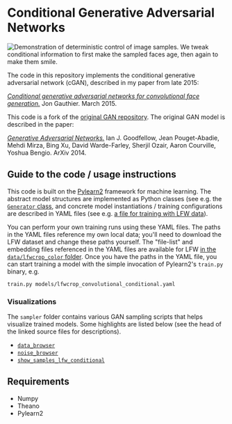 Conditional Generative Adversarial Networks
===========================================

![Demonstration of deterministic control of image samples. We tweak conditional information to first make the sampled faces age, then again to make them smile.](https://hans.github.io/uploads/2015/conditional-gans-face-generation/axis_incremental.png)

The code in this repository implements the conditional generative
adversarial network (cGAN), described in my paper from late 2015:

[*Conditional generative adversarial networks for convolutional face
generation.*][1] Jon Gauthier. March 2015.

This code is a fork of the [original GAN repository][2]. The original
GAN model is described in the paper:

[*Generative Adversarial Networks.*][3] Ian J. Goodfellow, Jean Pouget-Abadie,
Mehdi Mirza, Bing Xu, David Warde-Farley, Sherjil Ozair, Aaron Courville,
Yoshua Bengio. ArXiv 2014.

## Guide to the code / usage instructions

This code is built on the [Pylearn2][4] framework for machine learning.
The abstract model structures are implemented as Python classes (see e.g.
the [`Generator` class][5], and concrete model instantiations / training
configurations are described in YAML files (see e.g. [a file for training
with LFW data][6]).

You can perform your own training runs using these YAML files. The paths in
the YAML files reference my own local data; you'll need to download the LFW
dataset and change these paths yourself. The "file-list" and embedding files
referenced in the YAML files are available for LFW
[in the `data/lfwcrop_color` folder][7]. Once you have the paths in the YAML
file, you can start training a model with the simple invocation of Pylearn2's
`train.py` binary, e.g.

    train.py models/lfwcrop_convolutional_conditional.yaml
    
### Visualizations

The `sampler` folder contains various GAN sampling scripts that helps visualize
trained models. Some highlights are listed below (see the head of the linked
source files for descriptions).

- [`data_browser`][9]
- [`noise_browser`][8]
- [`show_samples_lfw_conditional`][10]
    
## Requirements

- Numpy
- Theano
- Pylearn2

[1]: https://github.com/hans/adversarial/blob/master/paper.pdf
[2]: https://github.com/goodfeli/adversarial
[3]: http://arxiv.org/abs/1406.2661
[4]: http://deeplearning.net/software/pylearn2/
[5]: https://github.com/hans/adversarial/blob/master/__init__.py#L134
[6]: https://github.com/hans/adversarial/blob/master/models/lfwcrop_convolutional_conditional_retrain.yaml
[7]: https://github.com/hans/adversarial/tree/master/data/lfwcrop_color
[8]: https://github.com/hans/adversarial/blob/master/sampler/noise_browser.py
[9]: https://github.com/hans/adversarial/blob/master/sampler/data_browser.py
[10]: https://github.com/hans/adversarial/blob/master/sampler/show_samples_lfw_conditional.py
